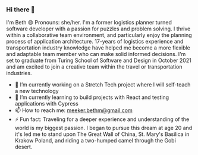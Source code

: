 ### Hi there 👋

I'm Beth 😄 Pronouns: she/her. I'm a former logistics planner turned software developer with a passion for puzzles and problem solving. I thrive within a collaborative team environment, and particularly enjoy the planning process of application architecture. 17-years of logistics experience and transportation industry knowledge have helped me become a more flexible and adaptable team member who can make solid informed decisions. I'm set to graduate from Turing School of Software and Design in October 2021 and am excited to join a creative team within the travel or transportation industries.

- 🔭 I’m currently working on a Stretch Tech project where I will self-teach a new technology
- 🌱 I’m currently learning to build projects with React and testing applications with Cypress
- 📫 How to reach me: meeker.bethm@gmail.com
- ⚡ Fun fact: Traveling for a deeper experience and understanding of the world is my biggest passion. I began to pursue this dream at age 20 and it's led me to stand upon The Great Wall of China, St. Mary's Basilica in Krakow Poland, and riding a two-humped camel through the Gobi desert.

